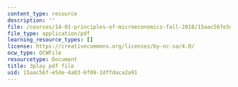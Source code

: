 ```yaml
---
content_type: resource
description: ''
file: /courses/14-01-principles-of-microeconomics-fall-2018/15aac56fe5de4a036f091dffdaca2a91_B6wI0CE4GjM.pdf
file_type: application/pdf
learning_resource_types: []
license: https://creativecommons.org/licenses/by-nc-sa/4.0/
ocw_type: OCWFile
resourcetype: Document
title: 3play pdf file
uid: 15aac56f-e5de-4a03-6f09-1dffdaca2a91
---
```

